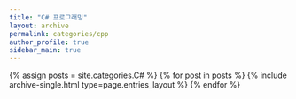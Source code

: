 ```yaml
---
title: "C# 프로그래밍"
layout: archive
permalink: categories/cpp
author_profile: true
sidebar_main: true
---
```



{% assign posts = site.categories.C# %}
{% for post in posts %} {% include archive-single.html type=page.entries_layout %} {% endfor %}
